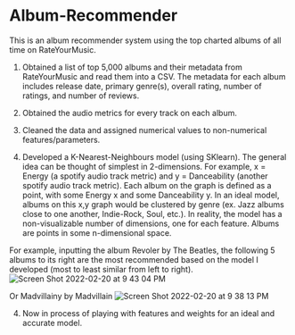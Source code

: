 # Album-Recommender

This is an album recommender system using the top charted albums of all time on RateYourMusic.

1. Obtained a list of top 5,000 albums and their metadata from RateYourMusic and read them into a CSV. The metadata for each album includes release date, primary genre(s), overall rating, number of ratings, and number of reviews.

2. Obtained the audio metrics for every track on each album.

3. Cleaned the data and assigned numerical values to non-numerical features/parameters.

3. Developed a K-Nearest-Neighbours model (using SKlearn). The general idea can be thought of simplest in 2-dimensions. For example, x = Energy (a spotify audio track metric) and y = Danceability (another spotify audio track metric). Each album on the graph is defined as a point, with some Energy x and some Danceability y. In an ideal model, albums on this x,y graph would be clustered by genre (ex. Jazz albums close to one another, Indie-Rock, Soul, etc.). In reality, the model has a non-visualizable number of dimensions, one for each feature. Albums are points in some n-dimensional space.

For example, inputting the album Revoler by The Beatles, the following 5 albums to its right are the most recommended based on the model I developed (most to least similar from left to right).
![Screen Shot 2022-02-20 at 9 43 04 PM](https://user-images.githubusercontent.com/82460915/154880486-335e4139-bd6d-4d45-83e9-dd8aac41df24.jpg)


Or Madvillainy by Madvillain
![Screen Shot 2022-02-20 at 9 38 13 PM](https://user-images.githubusercontent.com/82460915/154880035-b1967fc0-a911-4393-85d9-306f4498a907.jpg)


4. Now in process of playing with features and weights for an ideal and accurate model. 
